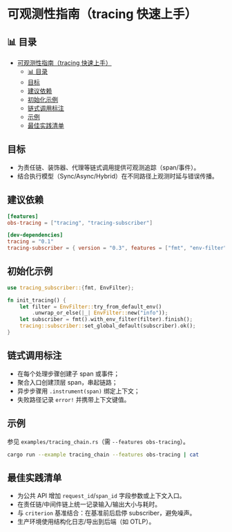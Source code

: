 ﻿# 可观测性指南（tracing 快速上手）


## 📊 目录

- [可观测性指南（tracing 快速上手）](#可观测性指南tracing-快速上手)
  - [📊 目录](#-目录)
  - [目标](#目标)
  - [建议依赖](#建议依赖)
  - [初始化示例](#初始化示例)
  - [链式调用标注](#链式调用标注)
  - [示例](#示例)
  - [最佳实践清单](#最佳实践清单)


## 目标

- 为责任链、装饰器、代理等链式调用提供可观测追踪（span/事件）。
- 结合执行模型（Sync/Async/Hybrid）在不同路径上观测时延与错误传播。

## 建议依赖

```toml
[features]
obs-tracing = ["tracing", "tracing-subscriber"]

[dev-dependencies]
tracing = "0.1"
tracing-subscriber = { version = "0.3", features = ["fmt", "env-filter"] }
```

## 初始化示例

```rust
use tracing_subscriber::{fmt, EnvFilter};

fn init_tracing() {
    let filter = EnvFilter::try_from_default_env()
        .unwrap_or_else(|_| EnvFilter::new("info"));
    let subscriber = fmt().with_env_filter(filter).finish();
    tracing::subscriber::set_global_default(subscriber).ok();
}
```

## 链式调用标注

- 在每个处理步骤创建子 span 或事件；
- 聚合入口创建顶层 span，串起链路；
- 异步步骤用 `.instrument(span)` 绑定上下文；
- 失败路径记录 `error!` 并携带上下文键值。

## 示例

参见 `examples/tracing_chain.rs`（需 `--features obs-tracing`）。

```bash
cargo run --example tracing_chain --features obs-tracing | cat
```

## 最佳实践清单

- 为公共 API 增加 `request_id`/`span_id` 字段参数或上下文入口。
- 在责任链/中间件链上统一记录输入/输出大小与耗时。
- 与 `criterion` 基准结合：在基准前后启停 subscriber，避免噪声。
- 生产环境使用结构化日志/导出到后端（如 OTLP）。

